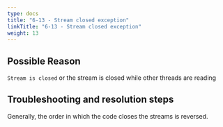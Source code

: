 ```yaml
---
type: docs
title: "6-13 - Stream closed exception"
linkTitle: "6-13 - Stream closed exception"
weight: 13
---
```



## Possible Reason

`Stream is closed` or the stream is closed while other threads are reading

## Troubleshooting and resolution steps

Generally, the order in which the code closes the streams is reversed.

<p style="margin-top: 3rem;"> </p>